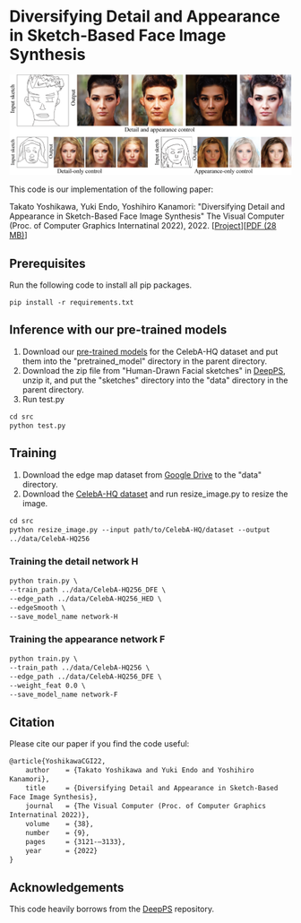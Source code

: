 # Diversifying Detail and Appearance in Sketch-Based Face Image Synthesis

![teaser](docs/teaser.png)

This code is our implementation of the following paper:

Takato Yoshikawa, Yuki Endo, Yoshihiro Kanamori: "Diversifying Detail and Appearance in Sketch-Based Face Image Synthesis" The Visual Computer (Proc. of Computer Graphics Internatinal 2022), 2022. [[Project](http://www.cgg.cs.tsukuba.ac.jp/~yoshikawa/pub/sketch_to_diverse_image/)][[PDF (28 MB)](http://www.cgg.cs.tsukuba.ac.jp/~yoshikawa/pub/sketch_to_diverse_image/pdf/Yoshikawa_CGI2022.pdf)]

## Prerequisites
Run the following code to install all pip packages.

```
pip install -r requirements.txt
```

## Inference with our pre-trained models
1. Download our [pre-trained models](https://drive.google.com/file/d/1OMMnm5Ez5rq1YYbbLWTelpL4EKwhzjy0/view?usp=sharing) for the CelebA-HQ dataset and put them into the "pretrained_model" directory in the parent directory.
2. Download the zip file from "Human-Drawn Facial sketches" in [DeepPS](https://github.com/VITA-Group/DeepPS), unzip it, and put the "sketches" directory into the "data" directory in the parent directory.
3. Run test.py
```
cd src
python test.py
```

## Training
1. Download the edge map dataset from [Google Drive](https://drive.google.com/drive/folders/1NSuh0L5RTFQq0lwZq0NRAiloX_ar-kWa?usp=sharing) to the "data" directory.
2. Download the [CelebA-HQ dataset](http://mmlab.ie.cuhk.edu.hk/projects/CelebA/CelebAMask_HQ.html) and run resize_image.py to resize the image.
```
cd src
python resize_image.py --input path/to/CelebA-HQ/dataset --output ../data/CelebA-HQ256
```

### Training the detail network H
```
python train.py \
--train_path ../data/CelebA-HQ256_DFE \
--edge_path ../data/CelebA-HQ256_HED \
--edgeSmooth \
--save_model_name network-H
```
### Training the appearance network F
```
python train.py \
--train_path ../data/CelebA-HQ256 \
--edge_path ../data/CelebA-HQ256_DFE \
--weight_feat 0.0 \
--save_model_name network-F
```

## Citation
Please cite our paper if you find the code useful:
```
@article{YoshikawaCGI22,
    author    = {Takato Yoshikawa and Yuki Endo and Yoshihiro Kanamori},
    title     = {Diversifying Detail and Appearance in Sketch-Based Face Image Synthesis},
    journal   = {The Visual Computer (Proc. of Computer Graphics Internatinal 2022)},
    volume    = {38},
    number    = {9},
    pages     = {3121-–3133},
    year      = {2022}
}
```

## Acknowledgements
This code heavily borrows from the [DeepPS](https://github.com/VITA-Group/DeepPS) repository.
